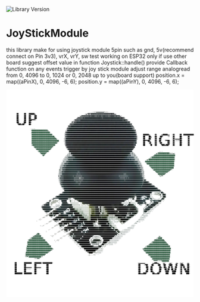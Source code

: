 ![Library Version](https://img.shields.io/badge/Version-1.0.2-green)
# JoyStickModule
  this library make for using joystick module  5pin  such as gnd, 5v(recommend connect on Pin 3v3), vrX, vrY, sw
  test working on ESP32 only if use other board suggest offset value in function Joystick::handle() provide Callback function on any events trigger by joy stick module
      adjust range analogread from 0, 4096 to 0, 1024 or 0, 2048 up to you(board support)  position.x = map((aPinX), 0, 4096, -6, 6);
                                                                            position.y = map((aPinY), 0, 4096, -6, 6);

![Pinout](https://github.com/BinaryBearzz/JoyStickModule/blob/main/Images/JoyDIR.png?=250x250)
